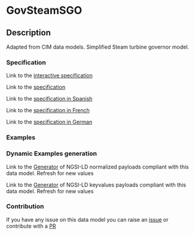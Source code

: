 # GovSteamSGO

## Description 

Adapted from CIM data models. Simplified Steam turbine governor model.
### Specification

Link to the [interactive specification](https://swagger.lab.fiware.org/?url=https://smart-data-models.github.io/dataModel.EnergyCIM/GovSteamSGO/swagger.yaml)

Link to the [specification](https://smart-data-models.github.io/dataModel.EnergyCIM/GovSteamSGO/doc/spec.md)

Link to the [specification in Spanish](https://smart-data-models.github.io/dataModel.EnergyCIM/GovSteamSGO/doc/spec_ES.md)

Link to the [specification in French](https://smart-data-models.github.io/dataModel.EnergyCIM/GovSteamSGO/doc/spec_FR.md)

Link to the [specification in German](https://smart-data-models.github.io/dataModel.EnergyCIM/GovSteamSGO/doc/spec_DE.md)
### Examples
### Dynamic Examples generation

Link to the [Generator](https://smartdatamodels.org/extra/ngsi-ld_generator_v0.92.php?schemaUrl=https://raw.githubusercontent.com/smart-data-models/dataModel.EnergyCIM/master/GovSteamSGO/schema.json&email=info@smartdatamodels.org) of NGSI-LD normalized payloads compliant with this data model. Refresh for new values

Link to the [Generator](https://smartdatamodels.org/extra/ngsi-ld_generator_keyvalues_v0.92.php?schemaUrl=https://raw.githubusercontent.com/smart-data-models/dataModel.EnergyCIM/master/GovSteamSGO/schema.json&email=info@smartdatamodels.org) of NGSI-LD keyvalues payloads compliant with this data model. Refresh for new values
### Contribution

 If you have any issue on this data model you can raise an [issue](https://github.com/smart-data-models/dataModel.EnergyCIM/issues)  or contribute with a [PR](https://github.com/smart-data-models/dataModel.EnergyCIM/pulls)